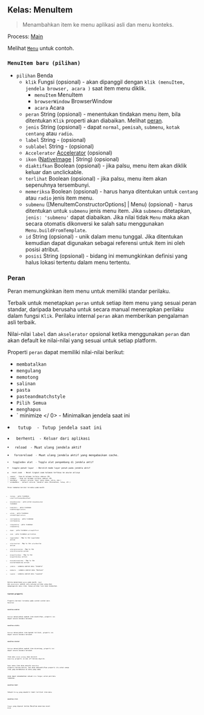 ## Kelas: MenuItem

> Menambahkan item ke menu aplikasi asli dan menu konteks.

Process: [Main](../glossary.md#main-process)

Melihat [`Menu`](menu.md) untuk contoh.

### `MenuItem baru (pilihan)`

* `pilihan` Benda 
  * `klik` Fungsi (opsional) - akan dipanggil dengan `klik (menuItem, jendela browser, acara )` saat item menu diklik. 
    * `menuItem` MenuItem
    * `browserWindow` BrowserWindow
    * `acara` Acara
  * `peran` String (opsional) - menentukan tindakan menu item, bila ditentukan `Klik` properti akan diabaikan. Melihat [peran](#roles).
  * `jenis` String (opsional) - dapat `normal`, `pemisah`, `submenu`, `kotak centang` atau `radio`.
  * `label` String - (opsional)
  * `sublabel` String - (opsional)
  * `Accelerator` [Accelerator](accelerator.md) (opsional)
  * `ikon` ([NativeImage](native-image.md) | String) (opsional)
  * `diaktifkan` Boolean (opsional) - jika palsu, menu item akan diklik keluar dan unclickable.
  * `terlihat` Boolean (opsional) - jika palsu, menu item akan sepenuhnya tersembunyi.
  * `memeriksa` Boolean (opsional) - harus hanya ditentukan untuk `centang` atau `radio` jenis item menu.
  * `submenu` ([MenuItemConstructorOptions] | Menu) (opsional) - harus ditentukan untuk `submenu` jenis menu item. Jika `submenu` ditetapkan, `jenis: 'submenu'` dapat diabaikan. Jika nilai tidak `Menu` maka akan secara otomatis dikonversi ke salah satu menggunakan `Menu.buildFromTemplate`.
  * `id` String (opsional) - unik dalam menu tunggal. Jika ditentukan kemudian dapat digunakan sebagai referensi untuk item ini oleh posisi atribut.
  * `posisi` String (opsional) - bidang ini memungkinkan definisi yang halus lokasi tertentu dalam menu tertentu.

### Peran

Peran memungkinkan item menu untuk memiliki standar perilaku.

Terbaik untuk menetapkan `peran` untuk setiap item menu yang sesuai peran standar, daripada berusaha untuk secara manual menerapkan perilaku dalam fungsi `Klik`. Perilaku internal `peran` akan memberikan pengalaman asli terbaik.

Nilai-nilai `label` dan `akselerator` opsional ketika menggunakan `peran` dan akan default ke nilai-nilai yang sesuai untuk setiap platform.

Properti `peran` dapat memiliki nilai-nilai berikut:

* `membatalkan`
* `mengulang`
* `memotong`
* `salinan`
* `pasta`
* `pasteandmatchstyle`
* `Pilih Semua`
* `menghapus`
* ` minimize </ 0> - Minimalkan jendela saat ini</li>
<li><code> tutup </ 0> - Tutup jendela saat ini</li>
<li><code> berhenti </ 0> - Keluar dari aplikasi</li>
<li><code> reload </ 0> - Muat ulang jendela aktif</li>
<li><code> forcereload </ 0> - Muat ulang jendela aktif yang mengabaikan cache.</li>
<li><code> toggledev alat </ 0> - Toggle alat pengembang di jendela aktif</li>
<li><code> toggle penuh layar </ 0> - Beralih mode layar penuh pada jendela aktif</li>
<li><code> reset zoom </ 0> - Reset tingkat zoom halaman terfokus ke ukuran aslinya</li>
<li><code>zoomin` - Zoom di halaman terfokus sebesar 10%
* `zoomout` - Zoom out halaman terfokus sebesar 10%
* `editMenu` - default seluruh "Edit" menu (Undo, salin, dsb.)
* `windowMenu` - default seluruh "Jendela" menu (Minimalkan, tutup, dll.)

Peran tambahan berikut tersedia pada macOS:

* `tentang` - peta tindakan `orderFrontStandardAboutPanel`
* `menyembunyikan` - peta untuk `menyembunyikan` tindakan
* `hideothers` - peta tindakan `hideOtherApplications`
* `unhide` - peta tindakan `unhideAllApplications`
* `startspeaking` - peta tindakan `startSpeaking`
* `stopspeaking` - peta tindakan `stopSpeaking`
* `depan` - peta tindakan `arrangeInFront`
* `zoom` - peta tindakan `performZoom`
* `toggletabbar` - Map to the `toggleTabBar` action
* `selectnexttab` - Map to the `selectNextTab` action
* `selectprevioustab` - Map to the `selectPreviousTab` action
* `mergeallwindows` - Map to the `mergeAllWindows` action
* `movetabtonewwindow` - Map to the `moveTabToNewWindow` action
* `jendela` - submenu adalah menu "Jendela"
* `membantu` - submenu adalah menu "Bantuan"
* `Layanan` - submenu adalah menu "Layanan"

Ketika menentukan `peran` pada macOS, `label` dan `akselerator` adalah satu-satunya pilihan yang akan mempengaruhi menu item. Semua pilihan lain akan diabaikan.

### Contoh properti

Properti berikut tersedia pada contoh-contoh dari `MenuItem`:

#### `menuItem.enabled`

`Boolean` menunjukkan apakah item diaktifkan, properti ini dapat secara dinamis berubah.

#### `menuItem.visible`

`Boolean` menunjukkan item Apakah terlihat, properti ini dapat secara dinamis berubah.

#### `menuItem.checked`

`Boolean` menunjukkan apakah item dicentang, properti ini dapat secara dinamis berubah.

Item menu `kotak centang` akan beralih `memeriksa` properti on dan off ketika dipilih.

`Radio` menu item akan menyala `memeriksa` properti ketika diklik, dan akan menonaktifkan properti itu untuk semua item yang berdekatan di menu yang sama.

Anda dapat menambahkan sebuah `klik` fungsi untuk perilaku tambahan.

#### `menuItem.label`

Sebuah `String` yang mewakili label terlihat item menu

#### `menuItem.click`

`Fungsi` yang dipecat ketika MenuItem menerima event klik
